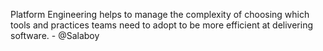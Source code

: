 Platform Engineering helps to manage the complexity of choosing which tools and practices teams need to adopt to be more efficient at delivering software. - @Salaboy
